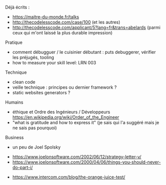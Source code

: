 Déjà écrits :
- https://maitre-du-monde.fr/talks
- http://thecodelesscode.com/case/100 (et les autres)
- http://thecodelesscode.com/applicant/5?lang=fr&trans=abelards (parmi ceux qui m'ont laissé la plus durable impression)

Pratique
* comment débugguer / le cuisinier débutant : puts debuggerer, vérifier les préjugés, tooling
* how to measure your skill level: LRN 003

Technique
* clean code
* veille technique : principes ou dernier framework ?
* static websites generators ?

Humains
* éthique et Ordre des Ingénieurs / Développeurs https://en.wikipedia.org/wiki/Order_of_the_Engineer
* "what is gratitude and how to express it" (je sais qui l'a suggéré mais je ne sais pas pourquoi)

Business
* un peu de Joel Spolsky
 - https://www.joelonsoftware.com/2002/06/12/strategy-letter-v/
 - https://www.joelonsoftware.com/2000/04/06/things-you-should-never-do-part-i/
* https://www.intercom.com/blog/the-orange-juice-test/



